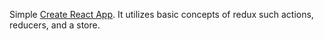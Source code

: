 Simple [Create React App](https://github.com/facebook/create-react-app). It utilizes basic concepts of redux such actions, reducers, and a store. 

